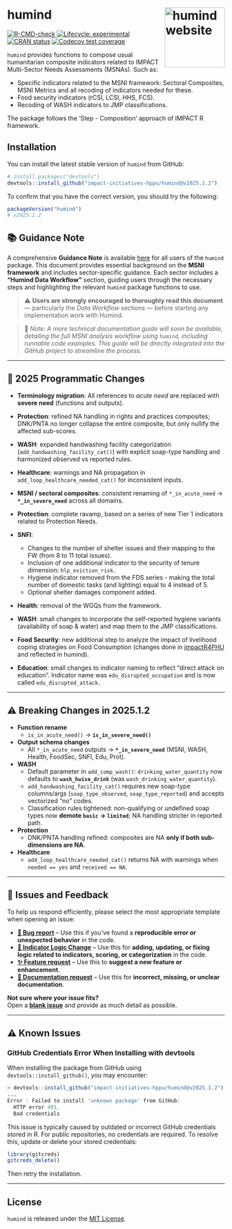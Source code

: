 
<!-- README.md is generated from README.Rmd. Please edit that file -->

# humind <a href="https://impact-initiatives-hppu.github.io/humind/"><img src="man/figures/logo.png" align="right" height="139" alt="humind website" /></a>

<!-- badges: start -->

[![R-CMD-check](https://github.com/impact-initiatives-hppu/humind/actions/workflows/R-CMD-check.yaml/badge.svg)](https://github.com/impact-initiatives-hppu/humind/actions/workflows/R-CMD-check.yaml)
[![Lifecycle:
experimental](https://img.shields.io/badge/lifecycle-experimental-orange.svg)](https://lifecycle.r-lib.org/articles/stages.html#experimental)
[![CRAN
status](https://www.r-pkg.org/badges/version/humind)](https://CRAN.R-project.org/package=humind)
[![Codecov test
coverage](https://codecov.io/gh/impact-initiatives-hppu/humind/branch/main/graph/badge.svg)](https://app.codecov.io/gh/impact-initiatives-hppu/humind?branch=main)
<!-- badges: end -->

`humind` provides functions to compose usual humanitarian composite
indicators related to IMPACT Multi-Sector Needs Assessments (MSNAs).
Such as:

- Specific indicators related to the MSNI framework: Sectoral
  Composites, MSNI Metrics and all recoding of indicators needed for
  these.
- Food security indicators (rCSI, LCSI, HHS, FCS).
- Recoding of WASH indicators to JMP classifications.

The package follows the ‘Step - Composition’ approach of IMPACT R
framework.

## Installation

You can install the latest stable version of `humind` from GitHub:

``` r
# install.packages("devtools")
devtools::install_github("impact-initiatives-hppu/humind@v2025.1.2")
```

To confirm that you have the correct version, you should try the
following:

``` r
packageVersion("humind")
# v2025.1.2
```

## 📚 Guidance Note

A comprehensive **Guidance Note** is available
[here](https://acted.sharepoint.com/sites/IMPACT-Humanitarian_Planning_Prioritization/SitePages/MSNA%20analysis%20(LSG-MSNi).aspx)
for all users of the `humind` package. This document provides essential
background on the **MSNI framework** and includes sector-specific
guidance. Each sector includes a **“Humind Data Workflow”** section,
guiding users through the necessary steps and highlighting the relevant
`humind` package functions to use.

> ⚠️ **Users are strongly encouraged to thoroughly read this document**
> — particularly the *Data Workflow* sections — before starting any
> implementation work with Humind.

> 📌 *Note: A more technical documentation guide will soon be available,
> detailing the full MSNI analysis workflow using `humind`, including
> runnable code examples. This guide will be directly integrated into
> the GitHub project to streamline the process.*

------------------------------------------------------------------------

## 📖 2025 Programmatic Changes

- **Terminology migration**: All references to *acute need* are replaced
  with **severe need** (functions and outputs).  

- **Protection**: refined NA handling in rights and practices
  composites; DNK/PNTA no longer collapse the entire composite, but only
  nullify the affected sub-scores.  

- **WASH**: expanded handwashing facility categorization
  (`add_handwashing_facility_cat()`) with explicit soap-type handling
  and harmonized observed vs reported rules.  

- **Healthcare**: warnings and NA propagation in
  `add_loop_healthcare_needed_cat()` for inconsistent inputs.  

- **MSNI / sectoral composites**: consistent renaming of
  `*_in_acute_need` → **`*_in_severe_need`** across all domains.  

- **Protection**: complete ravamp, based on a series of new Tier 1
  indicators related to Protection Needs.

- **SNFI**:

  - Changes to the number of shelter issues and their mapping to the FW
    (from 8 to 11 total issues).
  - Inclusion of one additional indicator to the security of tenure
    dimension: `hlp_eviction_risk.`
  - Hygiene indicator removed from the FDS series - making the total
    number of domestic tasks (and lighting) equal to 4 instead of 5.
  - Optional shelter damages component added.

- **Health**: removal of the WGQs from the framework.

- **WASH**: small changes to incorporate the self-reported hygiene
  variants (availability of soap & water) and map them to the JMP
  classifications.

- **Food Security**: new additional step to analyze the impact of
  livelihood coping strategies on Food Consumption (changes done in
  [impactR4PHU](https://github.com/impact-initiatives/impactR4PHU) and
  reflected in humind).

- **Education**: small changes to indicator naming to reflect “direct
  attack on education”. Indicator name was `edu_disrupted_occupation`
  and is now called `edu_disrupted_attack.`

------------------------------------------------------------------------

## ⚠️ Breaking Changes in 2025.1.2

- **Function rename**
  - `is_in_acute_need()` → **`is_in_severe_need()`**
- **Output schema changes**
  - All `*_in_acute_need` outputs → **`*_in_severe_need`** (MSNI, WASH,
    Health, FoodSec, SNFI, Edu, Prot).
- **WASH**
  - Default parameter in `add_comp_wash()`: `drinking_water_quantity`
    now defaults to **`wash_hwise_drink`** (was
    `wash_drinking_water_quantity`).  
  - `add_handwashing_facility_cat()` requires new soap-type columns/args
    (`soap_type_observed`, `soap_type_reported`) and accepts vectorized
    “no” codes.  
  - Classification rules tightened: non-qualifying or undefined soap
    types now **demote `basic` → `limited`**; NA handling stricter in
    reported path.
- **Protection**
  - DNK/PNTA handling refined: composites are NA **only if both
    sub-dimensions are NA**.
- **Healthcare**
  - `add_loop_healthcare_needed_cat()` returns NA with warnings when
    `needed == yes` and `received == NA`.

------------------------------------------------------------------------

## 📌 Issues and Feedback

To help us respond efficiently, please select the most appropriate
template when opening an issue:

- **[🐛 Bug
  report](https://github.com/impact-initiatives-hppu/humind/issues/new?template=bug-report.yml&labels=bug,triage)**
  – Use this if you’ve found a **reproducible error or unexpected
  behavior** in the code.  
- **[🧮 Indicator Logic
  Change](https://github.com/impact-initiatives-hppu/humind/issues/new?template=indicator_logic_change.yml&labels=indicator-logic)**
  – Use this for **adding, updating, or fixing logic related to
  indicators, scoring, or categorization** in the code.  
- **[✨ Feature
  request](https://github.com/impact-initiatives-hppu/humind/issues/new?template=feature_request.yml&labels=enhancement)**
  – Use this to **suggest a new feature or enhancement**.  
- **[📖 Documentation
  request](https://github.com/impact-initiatives-hppu/humind/issues/new?template=documentation_request.yml&labels=documentation)**
  – Use this for **incorrect, missing, or unclear documentation**.

**Not sure where your issue fits?**  
Open a **[blank
issue](https://github.com/impact-initiatives-hppu/humind/issues/new)**
and provide as much detail as possible.

------------------------------------------------------------------------

## ⚠️ Known Issues

### GitHub Credentials Error When Installing with devtools

When installing the package from GitHub using
`devtools::install_github()`, you may encounter:

``` r
> devtools::install_github("impact-initiatives-hppu/humind@v2025.1.2")
...
Error : Failed to install 'unknown package' from GitHub:
  HTTP error 401.
  Bad credentials
```

This issue is typically caused by outdated or incorrect GitHub
credentials stored in R. For public repositories, no credentials are
required. To resolve this, update or delete your stored credentials:

``` r
library(gitcreds)
gitcreds_delete()
```

Then retry the installation.

------------------------------------------------------------------------

## License

`humind` is released under the [MIT License](LICENSE.md).
